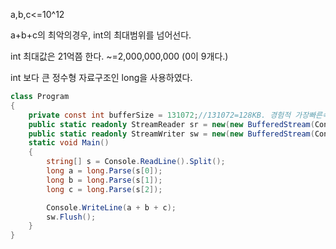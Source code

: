 a,b,c<=10^12

a+b+c의 최악의경우, int의 최대범위를 넘어선다. 

int 최대값은 21억쯤 한다. ~=2,000,000,000 (0이 9개다.)

int 보다 큰 정수형 자료구조인 long을 사용하였다.

```C#
class Program
{
    private const int bufferSize = 131072;//131072=128KB. 경험적 가장빠른속도. 기본=4096=4KB.
    public static readonly StreamReader sr = new(new BufferedStream(Console.OpenStandardInput(), bufferSize));
    public static readonly StreamWriter sw = new(new BufferedStream(Console.OpenStandardOutput(), bufferSize));
    static void Main()
    {
        string[] s = Console.ReadLine().Split();
        long a = long.Parse(s[0]);
        long b = long.Parse(s[1]);
        long c = long.Parse(s[2]);

        Console.WriteLine(a + b + c);
        sw.Flush();
    }
}
```
